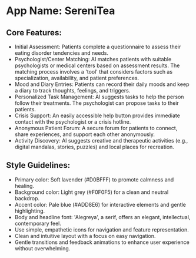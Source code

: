 # **App Name**: SereniTea

## Core Features:

- Initial Assessment: Patients complete a questionnaire to assess their eating disorder tendencies and needs.
- Psychologist/Center Matching: AI matches patients with suitable psychologists or medical centers based on assessment results. The matching process involves a 'tool' that considers factors such as specialization, availability, and patient preferences.
- Mood and Diary Entries: Patients can record their daily moods and keep a diary to track thoughts, feelings, and triggers.
- Personalized Task Management: AI suggests tasks to help the person follow their treatments. The psychologist can propose tasks to their patients.
- Crisis Support: An easily accessible help button provides immediate contact with the psychologist or a crisis hotline.
- Anonymous Patient Forum: A secure forum for patients to connect, share experiences, and support each other anonymously.
- Activity Discovery: AI suggests creative and therapeutic activities (e.g., digital mandalas, stories, puzzles) and local places for recreation.

## Style Guidelines:

- Primary color: Soft lavender (#D0BFFF) to promote calmness and healing.
- Background color: Light grey (#F0F0F5) for a clean and neutral backdrop.
- Accent color: Pale blue (#ADD8E6) for interactive elements and gentle highlighting.
- Body and headline font: 'Alegreya', a serif, offers an elegant, intellectual, contemporary feel.
- Use simple, empathetic icons for navigation and feature representation.
- Clean and intuitive layout with a focus on easy navigation.
- Gentle transitions and feedback animations to enhance user experience without overwhelming.